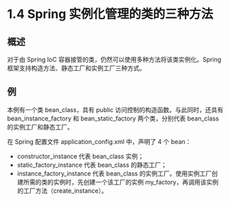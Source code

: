 # 1.4 Spring 实例化管理的类的三种方法

## 概述

对于由 Spring IoC 容器接管的类，仍然可以使用多种方法将该类实例化。Spring 框架支持构造方法、静态工厂和实例工厂三种方式。

## 例

本例有一个类 bean_class，具有 public 访问控制的构造函数。与此同时，还具有 bean_instance_factory 和 bean_static_factory 两个类，分别代表 bean_class 的实例工厂和静态工厂。

在 Spring 配置文件 application_config.xml 中，声明了 4 个 bean：
- constructor_instance 代表 bean_class 实例；
- static_factory_instance 代表 bean_class 的静态工厂；
- instance_factory_instance 代表 bean_class 的实例工厂。使用实例工厂创建所需的类的实例时，先创建一个该工厂的实例 my_factory，再调用该实例的工厂方法（create_instance）。

